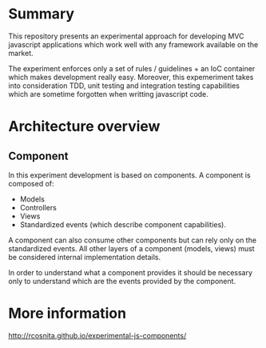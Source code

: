# Summary

This repository presents an experimental approach for developing MVC javascript applications which work well with any framework available on the market.

The experiment enforces only a set of rules / guidelines + an IoC container which makes development really easy. Moreover, this expemeriment takes into consideration TDD, unit testing and integration testing capabilities which are sometime forgotten when writting javascript code.

# Architecture overview

## Component

In this experiment development is based on components. A component is composed of:

* Models
* Controllers
* Views
* Standardized events (which describe component capabilities).

A component can also consume other components but can rely only on the standardized events. All other layers of a component (models, views) must be considered internal implementation details.

In order to understand what a component provides it should be necessary only to understand which are the events provided by the component.

# More information

http://rcosnita.github.io/experimental-js-components/